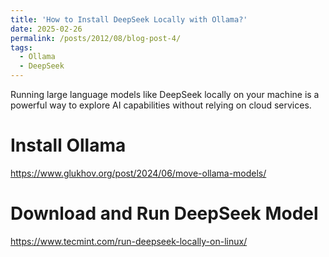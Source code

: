 ```yaml
---
title: 'How to Install DeepSeek Locally with Ollama?'
date: 2025-02-26
permalink: /posts/2012/08/blog-post-4/
tags:
  - Ollama
  - DeepSeek
---
```


Running large language models like DeepSeek locally on your machine is a powerful way to explore AI capabilities without relying on cloud services.

# Install Ollama
https://www.glukhov.org/post/2024/06/move-ollama-models/

# Download and Run DeepSeek Model
https://www.tecmint.com/run-deepseek-locally-on-linux/
